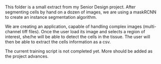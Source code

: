 This folder is a small extract from my Senior Design project.
After segmenting cells by hand on a dozen of images, we are using a maskRCNN to create an instance segmentation algorithm.

We are creating an application, capable of handling complex images (multi-channel tiff files). Once the user load its image and selects a region of interest, she/he will be able to detect the cells in the tissue. The user will then be able to extract the cells information as a csv.

The current training script is not completed yet. More should be added as the project advances.
